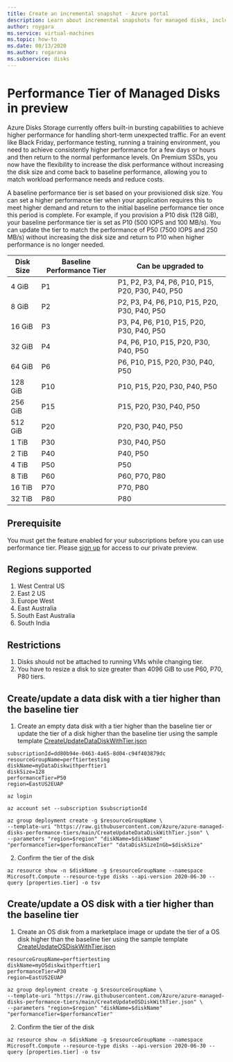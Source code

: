 ```yaml
---
title: Create an incremental snapshot - Azure portal 
description: Learn about incremental snapshots for managed disks, including how to create them using the Azure portal.
author: roygara
ms.service: virtual-machines
ms.topic: how-to
ms.date: 08/13/2020
ms.author: rogarana
ms.subservice: disks
---
```


# Performance Tier of Managed Disks in preview

Azure Disks Storage currently offers built-in bursting capabilities to achieve higher performance for handling short-term unexpected traffic. For an event like Black Friday, performance testing, running a training environment, you need to achieve consistently higher performance for a few days or hours and then return to the normal performance levels. On Premium SSDs, you now have the flexibility to increase the disk performance without increasing the disk size and come back to baseline performance, allowing you to match workload performance needs and reduce costs.

A baseline performance tier is set based on your provisioned disk size. You can set a higher performance tier when your application requires this to meet higher demand and return to the initial baseline performance tier once this period is complete. For example, if you provision a P10 disk (128 GiB), your baseline performance tier is set as P10 (500 IOPS and 100 MB/s). You can update the tier to match the performance of P50 (7500 IOPS and 250 MB/s) without increasing the disk size and return to P10 when higher performance is no longer needed. 

| Disk Size | Baseline Performance Tier | Can be upgraded to |
|----------------|-----|-------------------------------------|
| 4 GiB | P1 | P1, P2, P3, P4, P6, P10, P15, P20, P30, P40, P50 |
| 8 GiB | P2 | P2, P3, P4, P6, P10, P15, P20, P30, P40, P50 |
| 16 GiB | P3 | P3, P4, P6, P10, P15, P20, P30, P40, P50 | 
| 32 GiB | P4 | P4, P6, P10, P15, P20, P30, P40, P50 |
| 64 GiB | P6 | P6, P10, P15, P20, P30, P40, P50 |
| 128 GiB | P10 | P10, P15, P20, P30, P40, P50 |
| 256 GiB | P15 | P15, P20, P30, P40, P50 |
| 512 GiB | P20 | P20, P30, P40, P50 |
| 1 TiB | P30 | P30, P40, P50 |
| 2 TiB | P40 | P40, P50 |
| 4 TiB | P50 | P50 |
| 8 TiB | P60 | P60, P70, P80 |
| 16 TiB | P70 | P70, P80 |
| 32 TiB | P80 | P80 |

## Prerequisite

You must get the feature enabled for your subscriptions before you can use performance tier. Please [sign up](https://aka.ms/perftiersignup) for access to our private preview.

## Regions supported
1. West Central US 
2. East 2 US 
3. Europe West
4. East Australia 
5. South East Australia 
6. South India

## Restrictions
1. Disks should not be attached to running VMs while changing tier.
2. You have to resize a disk to size greater than 4096 GiB to use P60, P70, P80 tiers. 

## Create/update a data disk with a tier higher than the baseline tier

1. Create an empty data disk with a tier higher than the baseline tier or update the tier of a disk higher than the baseline tier using the sample template [CreateUpdateDataDiskWithTier.json](https://github.com/Azure/azure-managed-disks-performance-tiers/blob/main/CreateUpdateDataDiskWithTier.json)

 ```cli
 subscriptionId=dd80b94e-0463-4a65-8d04-c94f403879dc
 resourceGroupName=perftiertesting
 diskName=myDataDiskwithperftier1
 diskSize=128
 performanceTier=P50
 region=EastUS2EUAP

 az login

 az account set --subscription $subscriptionId

 az group deployment create -g $resourceGroupName \
 --template-uri "https://raw.githubusercontent.com/Azure/azure-managed-disks-performance-tiers/main/CreateUpdateDataDiskWithTier.json" \
 --parameters "region=$region" "diskName=$diskName" "performanceTier=$performanceTier" "dataDiskSizeInGb=$diskSize"
 ```

2. Confirm the tier of the disk
```cli
az resource show -n $diskName -g $resourceGroupName --namespace Microsoft.Compute --resource-type disks --api-version 2020-06-30 --query [properties.tier] -o tsv
 ```
## Create/update a OS disk with a tier higher than the baseline tier

1. Create an OS disk from a marketplace image or update the tier of a OS disk higher than the baseline tier using the sample template [CreateUpdateOSDiskWithTier.json](https://github.com/Azure/azure-managed-disks-performance-tiers/blob/main/CreateUpdateOSDiskWithTier.json)

 ```cli
 resourceGroupName=perftiertesting
 diskName=myOSdiskwithperftier1
 performanceTier=P30
 region=EastUS2EUAP

 az group deployment create -g $resourceGroupName \
 --template-uri "https://raw.githubusercontent.com/Azure/azure-managed-disks-performance-tiers/main/CreateUpdateOSDiskWithTier.json" \
 --parameters "region=$region" "diskName=$diskName" "performanceTier=$performanceTier"
 ```
 
 2. Confirm the tier of the disk
 ```cli
 az resource show -n $diskName -g $resourceGroupName --namespace Microsoft.Compute --resource-type disks --api-version 2020-06-30 --query [properties.tier] -o tsv
 ```